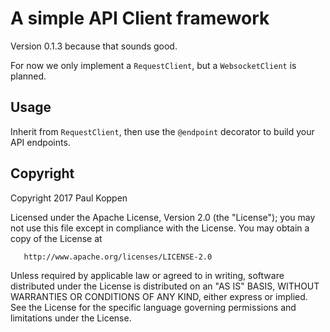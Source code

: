 A simple API Client framework
=============================

Version 0.1.3 because that sounds good.

For now we only implement a `RequestClient`, but a `WebsocketClient` is planned.


Usage
-----

Inherit from `RequestClient`, then use the `@endpoint` decorator to build your
API endpoints.


Copyright
---------

   Copyright 2017 Paul Koppen

   Licensed under the Apache License, Version 2.0 (the "License");
   you may not use this file except in compliance with the License.
   You may obtain a copy of the License at

       http://www.apache.org/licenses/LICENSE-2.0

   Unless required by applicable law or agreed to in writing, software
   distributed under the License is distributed on an "AS IS" BASIS,
   WITHOUT WARRANTIES OR CONDITIONS OF ANY KIND, either express or implied.
   See the License for the specific language governing permissions and
   limitations under the License.
